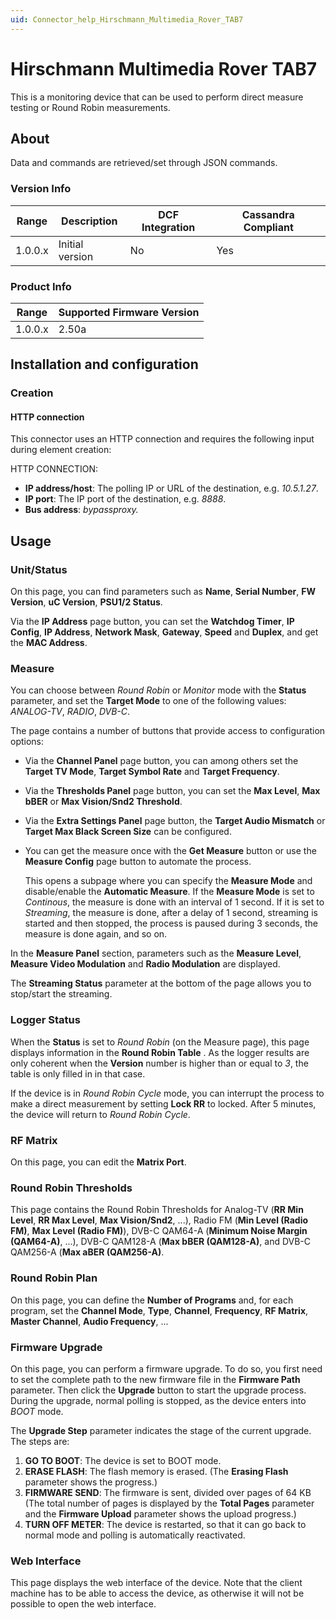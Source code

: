 ```yaml
---
uid: Connector_help_Hirschmann_Multimedia_Rover_TAB7
---
```


# Hirschmann Multimedia Rover TAB7

This is a monitoring device that can be used to perform direct measure testing or Round Robin measurements.

## About

Data and commands are retrieved/set through JSON commands.

### Version Info

| Range | Description | DCF Integration | Cassandra Compliant |
|------------------|-----------------|---------------------|-------------------------|
| 1.0.0.x          | Initial version | No                  | Yes                     |

### Product Info

| Range | Supported Firmware Version |
|------------------|-----------------------------|
| 1.0.0.x          | 2.50a                       |

## Installation and configuration

### Creation

#### HTTP connection

This connector uses an HTTP connection and requires the following input during element creation:

HTTP CONNECTION:

- **IP address/host**: The polling IP or URL of the destination, e.g. *10.5.1.27*.
- **IP port**: The IP port of the destination, e.g. *8888*.
- **Bus address**: *bypassproxy.*

## Usage

### Unit/Status

On this page, you can find parameters such as **Name**, **Serial Number**, **FW Version**, **uC Version**, **PSU1/2 Status**.

Via the **IP Address** page button, you can set the **Watchdog Timer**, **IP Config**, **IP Address**, **Network Mask**, **Gateway**, **Speed** and **Duplex**, and get the **MAC Address**.

### Measure

You can choose between *Round Robin* or *Monitor* mode with the **Status** parameter, and set the **Target Mode** to one of the following values: *ANALOG-TV*, *RADIO*, *DVB-C*.

The page contains a number of buttons that provide access to configuration options:

- Via the **Channel Panel** page button, you can among others set the **Target TV Mode**, **Target Symbol Rate** and **Target Frequency**.

- Via the **Thresholds Panel** page button, you can set the **Max Level**, **Max bBER** or **Max Vision/Snd2 Threshold**.

- Via the **Extra Settings Panel** page button, the **Target Audio Mismatch** or **Target Max Black Screen Size** can be configured.

- You can get the measure once with the **Get Measure** button or use the **Measure Config** page button to automate the process.

  This opens a subpage where you can specify the **Measure Mode** and disable/enable the **Automatic Measure**. If the **Measure Mode** is set to *Continous*, the measure is done with an interval of 1 second. If it is set to *Streaming*, the measure is done, after a delay of 1 second, streaming is started and then stopped, the process is paused during 3 seconds, the measure is done again, and so on.

In the **Measure Panel** section, parameters such as the **Measure Level**, **Measure Video Modulation** and **Radio Modulation** are displayed.

The **Streaming Status** parameter at the bottom of the page allows you to stop/start the streaming.

### Logger Status

When the **Status** is set to *Round Robin* (on the Measure page), this page displays information in the **Round Robin Table** . As the logger results are only coherent when the **Version** number is higher than or equal to *3*, the table is only filled in in that case.

If the device is in *Round Robin Cycle* mode, you can interrupt the process to make a direct measurement by setting **Lock RR** to locked. After 5 minutes, the device will return to *Round Robin Cycle*.

### RF Matrix

On this page, you can edit the **Matrix Port**.

### Round Robin Thresholds

This page contains the Round Robin Thresholds for Analog-TV (**RR Min Level**, **RR Max Level**, **Max Vision/Snd2**, ...), Radio FM (**Min Level (Radio FM)**, **Max Level (Radio FM)**), DVB-C QAM64-A (**Minimum Noise Margin (QAM64-A)**, ...), DVB-C QAM128-A (**Max bBER (QAM128-A)**, and DVB-C QAM256-A (**Max aBER (QAM256-A)**.

### Round Robin Plan

On this page, you can define the **Number of Programs** and, for each program, set the **Channel Mode**, **Type**, **Channel**, **Frequency**, **RF Matrix**, **Master Channel**, **Audio Frequency**, ...

### Firmware Upgrade

On this page, you can perform a firmware upgrade. To do so, you first need to set the complete path to the new firmware file in the **Firmware Path** parameter. Then click the **Upgrade** button to start the upgrade process. During the upgrade, normal polling is stopped, as the device enters into *BOOT* mode.

The **Upgrade Step** parameter indicates the stage of the current upgrade. The steps are:

1. **GO TO BOOT**: The device is set to BOOT mode.
1. **ERASE FLASH**: The flash memory is erased. (The **Erasing Flash** parameter shows the progress.)
1. **FIRMWARE SEND**: The firmware is sent, divided over pages of 64 KB (The total number of pages is displayed by the **Total Pages** parameter and the **Firmware Upload** parameter shows the upload progress.)
1. **TURN OFF METER**: The device is restarted, so that it can go back to normal mode and polling is automatically reactivated.

### Web Interface

This page displays the web interface of the device. Note that the client machine has to be able to access the device, as otherwise it will not be possible to open the web interface.
